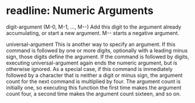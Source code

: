 # readline: Numeric Arguments

digit-argument (M-0, M-1, ..., M--)
Add this digit to the argument already accumulating, or start a new argument. M-- starts a negative argument.

universal-argument
This is another way to specify an argument. If this command is followed by one or more digits, optionally with a leading minus sign, those 
digits define the argument.  If the command is followed by digits, executing universal-argument again ends the numeric argument, but is otherwise
ignored. As a special case, if this command is immediately followed by a character that is neither a digit or minus sign, the argument count for
the next command is multiplied by four. The argument count is initially one, so executing this function the first time makes the argument count
four, a second time makes the argument count sixteen, and so on.
